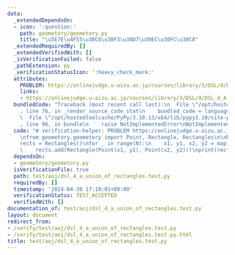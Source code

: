 ```yaml
---
data:
  _extendedDependsOn:
  - icon: ':question:'
    path: geometory/geometory.py
    title: "\u5E7E\u4F55\u30C6\u30F3\u30D7\u30EC\u30FC\u30C8"
  _extendedRequiredBy: []
  _extendedVerifiedWith: []
  _isVerificationFailed: false
  _pathExtension: py
  _verificationStatusIcon: ':heavy_check_mark:'
  attributes:
    PROBLEM: https://onlinejudge.u-aizu.ac.jp/courses/library/3/DSL/4/DSL_4_A
    links:
    - https://onlinejudge.u-aizu.ac.jp/courses/library/3/DSL/4/DSL_4_A
  bundledCode: "Traceback (most recent call last):\n  File \"/opt/hostedtoolcache/PyPy/3.10.13/x64/lib/pypy3.10/site-packages/onlinejudge_verify/documentation/build.py\"\
    , line 76, in _render_source_code_stat\n    bundled_code = language.bundle(\n\
    \  File \"/opt/hostedtoolcache/PyPy/3.10.13/x64/lib/pypy3.10/site-packages/onlinejudge_verify/languages/python.py\"\
    , line 96, in bundle\n    raise NotImplementedError\nNotImplementedError\n"
  code: "# verification-helper: PROBLEM https://onlinejudge.u-aizu.ac.jp/courses/library/3/DSL/4/DSL_4_A\n\
    \nfrom geometory.geometory import Point, Rectangle, Rectangles\n\nN = int(input())\n\
    rects = Rectangles()\nfor _ in range(N):\n    x1, y1, x2, y2 = map(int, input().split())\n\
    \    rects.add(Rectangle(Point(x1, y1), Point(x2, y2)))\nprint(rects.area())\n"
  dependsOn:
  - geometory/geometory.py
  isVerificationFile: true
  path: test/aoj/dsl_4_a_union_of_rectangles.test.py
  requiredBy: []
  timestamp: '2024-04-30 17:18:01+09:00'
  verificationStatus: TEST_ACCEPTED
  verifiedWith: []
documentation_of: test/aoj/dsl_4_a_union_of_rectangles.test.py
layout: document
redirect_from:
- /verify/test/aoj/dsl_4_a_union_of_rectangles.test.py
- /verify/test/aoj/dsl_4_a_union_of_rectangles.test.py.html
title: test/aoj/dsl_4_a_union_of_rectangles.test.py
---
```

